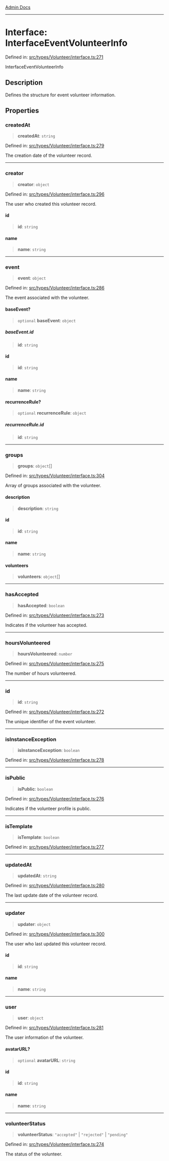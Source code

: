 [Admin Docs](/)

---

# Interface: InterfaceEventVolunteerInfo

Defined in: [src/types/Volunteer/interface.ts:271](https://github.com/PalisadoesFoundation/talawa-admin/blob/main/src/types/Volunteer/interface.ts#L271)

InterfaceEventVolunteerInfo

## Description

Defines the structure for event volunteer information.

## Properties

### createdAt

> **createdAt**: `string`

Defined in: [src/types/Volunteer/interface.ts:279](https://github.com/PalisadoesFoundation/talawa-admin/blob/main/src/types/Volunteer/interface.ts#L279)

The creation date of the volunteer record.

---

### creator

> **creator**: `object`

Defined in: [src/types/Volunteer/interface.ts:296](https://github.com/PalisadoesFoundation/talawa-admin/blob/main/src/types/Volunteer/interface.ts#L296)

The user who created this volunteer record.

#### id

> **id**: `string`

#### name

> **name**: `string`

---

### event

> **event**: `object`

Defined in: [src/types/Volunteer/interface.ts:286](https://github.com/PalisadoesFoundation/talawa-admin/blob/main/src/types/Volunteer/interface.ts#L286)

The event associated with the volunteer.

#### baseEvent?

> `optional` **baseEvent**: `object`

##### baseEvent.id

> **id**: `string`

#### id

> **id**: `string`

#### name

> **name**: `string`

#### recurrenceRule?

> `optional` **recurrenceRule**: `object`

##### recurrenceRule.id

> **id**: `string`

---

### groups

> **groups**: `object`[]

Defined in: [src/types/Volunteer/interface.ts:304](https://github.com/PalisadoesFoundation/talawa-admin/blob/main/src/types/Volunteer/interface.ts#L304)

Array of groups associated with the volunteer.

#### description

> **description**: `string`

#### id

> **id**: `string`

#### name

> **name**: `string`

#### volunteers

> **volunteers**: `object`[]

---

### hasAccepted

> **hasAccepted**: `boolean`

Defined in: [src/types/Volunteer/interface.ts:273](https://github.com/PalisadoesFoundation/talawa-admin/blob/main/src/types/Volunteer/interface.ts#L273)

Indicates if the volunteer has accepted.

---

### hoursVolunteered

> **hoursVolunteered**: `number`

Defined in: [src/types/Volunteer/interface.ts:275](https://github.com/PalisadoesFoundation/talawa-admin/blob/main/src/types/Volunteer/interface.ts#L275)

The number of hours volunteered.

---

### id

> **id**: `string`

Defined in: [src/types/Volunteer/interface.ts:272](https://github.com/PalisadoesFoundation/talawa-admin/blob/main/src/types/Volunteer/interface.ts#L272)

The unique identifier of the event volunteer.

---

### isInstanceException

> **isInstanceException**: `boolean`

Defined in: [src/types/Volunteer/interface.ts:278](https://github.com/PalisadoesFoundation/talawa-admin/blob/main/src/types/Volunteer/interface.ts#L278)

---

### isPublic

> **isPublic**: `boolean`

Defined in: [src/types/Volunteer/interface.ts:276](https://github.com/PalisadoesFoundation/talawa-admin/blob/main/src/types/Volunteer/interface.ts#L276)

Indicates if the volunteer profile is public.

---

### isTemplate

> **isTemplate**: `boolean`

Defined in: [src/types/Volunteer/interface.ts:277](https://github.com/PalisadoesFoundation/talawa-admin/blob/main/src/types/Volunteer/interface.ts#L277)

---

### updatedAt

> **updatedAt**: `string`

Defined in: [src/types/Volunteer/interface.ts:280](https://github.com/PalisadoesFoundation/talawa-admin/blob/main/src/types/Volunteer/interface.ts#L280)

The last update date of the volunteer record.

---

### updater

> **updater**: `object`

Defined in: [src/types/Volunteer/interface.ts:300](https://github.com/PalisadoesFoundation/talawa-admin/blob/main/src/types/Volunteer/interface.ts#L300)

The user who last updated this volunteer record.

#### id

> **id**: `string`

#### name

> **name**: `string`

---

### user

> **user**: `object`

Defined in: [src/types/Volunteer/interface.ts:281](https://github.com/PalisadoesFoundation/talawa-admin/blob/main/src/types/Volunteer/interface.ts#L281)

The user information of the volunteer.

#### avatarURL?

> `optional` **avatarURL**: `string`

#### id

> **id**: `string`

#### name

> **name**: `string`

---

### volunteerStatus

> **volunteerStatus**: `"accepted"` \| `"rejected"` \| `"pending"`

Defined in: [src/types/Volunteer/interface.ts:274](https://github.com/PalisadoesFoundation/talawa-admin/blob/main/src/types/Volunteer/interface.ts#L274)

The status of the volunteer.
